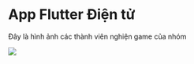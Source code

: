 <!DOCTYPE html>
<html>
<body>

<h1>App Flutter Điện tử</h1>
<p>Đây là hình ảnh các thành viên nghiện game của nhóm</p>
<img src="img_girl.jpg">
</body>
</html>
